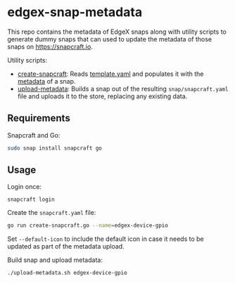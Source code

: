 # edgex-snap-metadata
This repo contains the metadata of EdgeX snaps along with utility scripts to generate dummy snaps that can used to update the metadata of those snaps on https://snapcraft.io.

Utility scripts:
* [create-snapcraft](create-snapcraft.go): Reads [template.yaml](template.yaml) and populates it with the [metadata](metadata) of a snap.
* [upload-metadata](upload-metadata.sh): Builds a snap out of the resulting `snap/snapcraft.yaml` file and uploads it to the store, replacing any existing data.

## Requirements
Snapcraft and Go:
```bash
sudo snap install snapcraft go
```

## Usage
Login once:
```
snapcraft login
```

Create the `snapcraft.yaml` file:
```bash
go run create-snapcraft.go --name=edgex-device-gpio
```

Set `--default-icon` to include the default icon in case it needs to be updated as part of the metadata upload.

Build snap and upload metadata:
```bash
./upload-metadata.sh edgex-device-gpio
```
